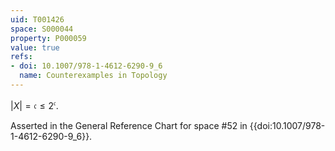 ```yaml
---
uid: T001426
space: S000044
property: P000059
value: true
refs:
- doi: 10.1007/978-1-4612-6290-9_6
  name: Counterexamples in Topology
---
```


$|X| = \mathfrak{c} \leq 2^{\mathfrak{c}}$.

Asserted in the General Reference Chart for space #52 in
{{doi:10.1007/978-1-4612-6290-9_6}}.
